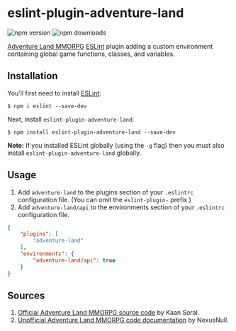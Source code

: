 eslint-plugin-adventure-land
============================

![npm version](https://img.shields.io/npm/v/eslint-plugin-adventure-land.svg)
![npm downloads](https://img.shields.io/npm/dt/eslint-plugin-adventure-land.svg)

[Adventure Land MMORPG](http://adventure.land/) [ESLint](https://eslint.org/) plugin adding a
custom environment containing global game functions, classes, and variables.

## Installation

You'll first need to install [ESLint](http://eslint.org):

```
$ npm i eslint --save-dev
```

Next, install `eslint-plugin-adventure-land`:

```
$ npm install eslint-plugin-adventure-land --save-dev
```

**Note:** If you installed ESLint globally (using the `-g` flag) then you must also install
`eslint-plugin-adventure-land` globally.

## Usage

1. Add `adventure-land` to the plugins section of your `.eslintrc` configuration file.
   (You can omit the `eslint-plugin-` prefix.)
1. Add `adventure-land/api` to the environments section of your `.eslintrc` configuration file.

```json
{
    "plugins": [
        "adventure-land"
    ],
    "environments": {
        "adventure-land/api": true
    }
}
```

## Sources

1. [Official Adventure Land MMORPG source code](https://github.com/kaansoral/adventureland/blob/master/runner_functions.js)
   by Kaan Soral.
1. [Unofficial Adventure Land MMORPG code documentation](https://nexusnull.github.io/adventureland/global.html)
   by NexusNull.
